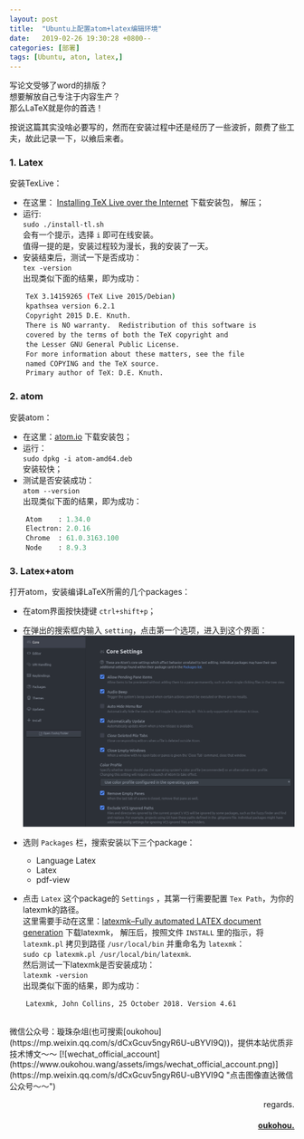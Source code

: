 ```yaml
---
layout: post
title:  "Ubuntu上配置atom+latex编辑环境"
date:   2019-02-26 19:30:28 +0800--
categories: [部署]
tags: [Ubuntu, aton, latex,]  
---
```


写论文受够了word的排版？  
想要解放自己专注于内容生产？  
那么LaTeX就是你的首选！  

按说这篇其实没啥必要写的，然而在安装过程中还是经历了一些波折，颇费了些工夫，故此记录一下，以飨后来者。  

### 1. Latex  
安装TexLive：  
- 在这里： [Installing TeX Live over the Internet](https://tug.org/texlive/acquire-netinstall.html) 下载安装包，
解压；  
- 运行:  
 `sudo ./install-tl.sh`  
 会有一个提示，选择 `i` 即可在线安装。  
值得一提的是，安装过程较为漫长，我的安装了一天。  
- 安装结束后，测试一下是否成功：  
`tex -version`  
  出现类似下面的结果，即为成功：
  
```bash
    TeX 3.14159265 (TeX Live 2015/Debian)
    kpathsea version 6.2.1
    Copyright 2015 D.E. Knuth.
    There is NO warranty.  Redistribution of this software is
    covered by the terms of both the TeX copyright and
    the Lesser GNU General Public License.
    For more information about these matters, see the file
    named COPYING and the TeX source.
    Primary author of TeX: D.E. Knuth. 
  ```
    
### 2. atom

安装atom：
- 在这里：[atom.io](https://atom.io/) 下载安装包；  
- 运行：  
`sudo dpkg -i atom-amd64.deb`  
安装较快；
- 测试是否安装成功：  
`atom --version`  
出现类似下面的结果，即为成功：  

```python  
    Atom    : 1.34.0
    Electron: 2.0.16
    Chrome  : 61.0.3163.100
    Node    : 8.9.3
```


### 3. Latex+atom

打开atom，安装编译LaTeX所需的几个packages：
- 在atom界面按快捷键 `ctrl+shift+p`；
- 在弹出的搜索框内输入 `setting`，点击第一个选项，进入到这个界面：  
    ![settings](https://raw.githubusercontent.com/oukohou/image_gallery/master/blogs/Ubuntu_atom_latex/atom_settings.png)  
- 选则 `Packages` 栏，搜索安装以下三个package：  
    - Language Latex  
    - Latex  
    - pdf-view  
    
- 点击 `Latex` 这个package的 `Settings` ，其第一行需要配置 `Tex Path`，为你的latexmk的路径。  
这里需要手动在这里：[latexmk–Fully automated LATEX document generation](https://ctan.org/pkg/latexmk/) 下载latexmk，
解压后，按照文件 `INSTALL` 里的指示，将 `latexmk.pl` 拷贝到路径 `/usr/local/bin` 并重命名为 `latexmk`：  
`sudo cp latexmk.pl /usr/local/bin/latexmk`.    
然后测试一下latexmk是否安装成功：  
`latexmk -version`  
出现类似下面的结果，即为成功：

```text
    Latexmk, John Collins, 25 October 2018. Version 4.61
```

 



<br>
微信公众号：璇珠杂俎(也可搜索[oukohou](https://mp.weixin.qq.com/s/dCxGcuv5ngyR6U-uBYVI9Q))，提供本站优质非技术博文～～
[![wechat_official_account](https://www.oukohou.wang/assets/imgs/wechat_official_account.png)](https://mp.weixin.qq.com/s/dCxGcuv5ngyR6U-uBYVI9Q "点击图像直达微信公众号～～")  




<br>
<p  align="right">regards.</p>
<h4 align="right">
    <a href="https://www.oukohou.wang/">
        oukohou.
    </a>
</h4>

